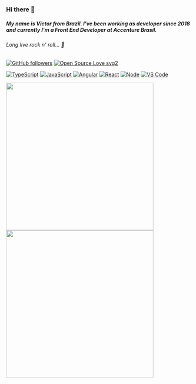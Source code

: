 ### Hi there :metal:
##### My name is Victor from Brazil. I've been working as developer since 2018 and currently I'm a Front End Developer at Accenture Brasil.
###### Long live rock n' roll... :guitar:
[![GitHub followers](https://img.shields.io/github/followers/mrs4w?label=Followers&style=social)](https://github.com/MrS4w?tab=followers)  [![Open Source Love svg2](https://badges.frapsoft.com/os/v2/open-source.svg?v=103)](https://github.com/ellerbrock/open-source-badges/)  <!--[Visitors](https://visitor-badge.glitch.me/badge?page_id=MrS4w.MrS4w)-->

[![TypeScript](https://aleen42.github.io/badges/src/typescript.svg)](https://github.com/aleen42/badges)        [![JavaScript](https://aleen42.github.io/badges/src/javascript.svg)](https://github.com/aleen42/badges)        [![Angular](https://aleen42.github.io/badges/src/angular.svg)](https://github.com/aleen42/badges)        [![React](https://aleen42.github.io/badges/src/react.svg)](https://github.com/aleen42/badges)      [![Node](https://aleen42.github.io/badges/src/node.svg)](https://github.com/aleen42/badges)      [![VS Code](https://aleen42.github.io/badges/src/visual_studio_code.svg)](https://github.com/aleen42/badges)

<td><img width="400px" align="left" src="https://github-readme-stats.vercel.app/api/top-langs/?username=MrS4w&hide=html&layout=compact&theme=buefy" /></td>

<td><img width="400px" align="left" src="https://github-readme-stats.vercel.app/api?username=MrS4w&theme=buefy"/></td>


<!--
**MrS4w/MrS4w** is a ✨ _special_ ✨ repository because its `README.md` (this file) appears on your GitHub profile.

Here are some ideas to get you started:

- 🔭 I’m currently working on ...
- 🌱 I’m currently learning ...
- 👯 I’m looking to collaborate on ...
- 🤔 I’m looking for help with ...
- 💬 Ask me about ...
- 📫 How to reach me: ...
- 😄 Pronouns: ...
- ⚡ Fun fact: ...
-->

